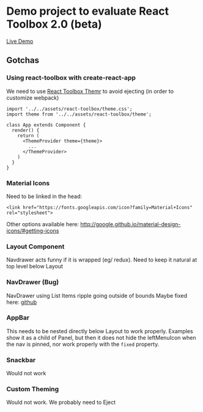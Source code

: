 # Demo project to evaluate React Toolbox 2.0 (beta)
[Live Demo](http://appraisals-reacttoolbox-demo.surge.sh/)

## Gotchas

### Using react-toolbox with create-react-app
We need to use [React Toolbox Themr](https://github.com/react-toolbox/react-toolbox-themr) to avoid ejecting (in order to customize webpack)
```
import '../../assets/react-toolbox/theme.css';
import theme from '../../assets/react-toolbox/theme';

class App extends Component {
  render() {
    return (
      <ThemeProvider theme={theme}>
        ...
      </ThemeProvider>
    )
  }
}
```

### Material Icons
Need to be linked in the head:
```
<link href="https://fonts.googleapis.com/icon?family=Material+Icons" rel="stylesheet">
```

Other options available here:
http://google.github.io/material-design-icons/#getting-icons


### Layout Component
Navdrawer acts funny if it is wrapped (eg/ redux). Need to keep it natural at top level below Layout


### NavDrawer (Bug)
NavDrawer using List Items ripple going outside of bounds
Maybe fixed here:
[github](https://github.com/react-toolbox/react-toolboxcommit/8a4b628d1b740c2e6d84b4a6b708cc198f835f3e)


### AppBar
This needs to be nested directly below Layout to work properly. Examples show it as a child of Panel, but then it does not hide the leftMenuIcon when the nav is pinned, nor work properly with the `fixed` property.


### Snackbar
Would not work


### Custom Theming
Would not work. We probably need to Eject

